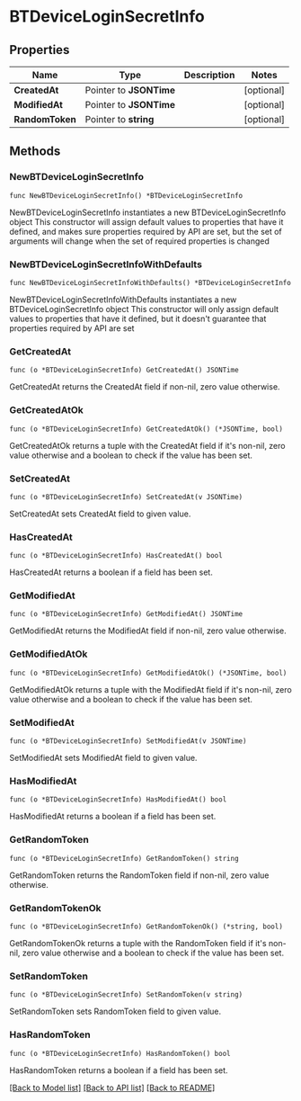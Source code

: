 # BTDeviceLoginSecretInfo

## Properties

Name | Type | Description | Notes
------------ | ------------- | ------------- | -------------
**CreatedAt** | Pointer to **JSONTime** |  | [optional] 
**ModifiedAt** | Pointer to **JSONTime** |  | [optional] 
**RandomToken** | Pointer to **string** |  | [optional] 

## Methods

### NewBTDeviceLoginSecretInfo

`func NewBTDeviceLoginSecretInfo() *BTDeviceLoginSecretInfo`

NewBTDeviceLoginSecretInfo instantiates a new BTDeviceLoginSecretInfo object
This constructor will assign default values to properties that have it defined,
and makes sure properties required by API are set, but the set of arguments
will change when the set of required properties is changed

### NewBTDeviceLoginSecretInfoWithDefaults

`func NewBTDeviceLoginSecretInfoWithDefaults() *BTDeviceLoginSecretInfo`

NewBTDeviceLoginSecretInfoWithDefaults instantiates a new BTDeviceLoginSecretInfo object
This constructor will only assign default values to properties that have it defined,
but it doesn't guarantee that properties required by API are set

### GetCreatedAt

`func (o *BTDeviceLoginSecretInfo) GetCreatedAt() JSONTime`

GetCreatedAt returns the CreatedAt field if non-nil, zero value otherwise.

### GetCreatedAtOk

`func (o *BTDeviceLoginSecretInfo) GetCreatedAtOk() (*JSONTime, bool)`

GetCreatedAtOk returns a tuple with the CreatedAt field if it's non-nil, zero value otherwise
and a boolean to check if the value has been set.

### SetCreatedAt

`func (o *BTDeviceLoginSecretInfo) SetCreatedAt(v JSONTime)`

SetCreatedAt sets CreatedAt field to given value.

### HasCreatedAt

`func (o *BTDeviceLoginSecretInfo) HasCreatedAt() bool`

HasCreatedAt returns a boolean if a field has been set.

### GetModifiedAt

`func (o *BTDeviceLoginSecretInfo) GetModifiedAt() JSONTime`

GetModifiedAt returns the ModifiedAt field if non-nil, zero value otherwise.

### GetModifiedAtOk

`func (o *BTDeviceLoginSecretInfo) GetModifiedAtOk() (*JSONTime, bool)`

GetModifiedAtOk returns a tuple with the ModifiedAt field if it's non-nil, zero value otherwise
and a boolean to check if the value has been set.

### SetModifiedAt

`func (o *BTDeviceLoginSecretInfo) SetModifiedAt(v JSONTime)`

SetModifiedAt sets ModifiedAt field to given value.

### HasModifiedAt

`func (o *BTDeviceLoginSecretInfo) HasModifiedAt() bool`

HasModifiedAt returns a boolean if a field has been set.

### GetRandomToken

`func (o *BTDeviceLoginSecretInfo) GetRandomToken() string`

GetRandomToken returns the RandomToken field if non-nil, zero value otherwise.

### GetRandomTokenOk

`func (o *BTDeviceLoginSecretInfo) GetRandomTokenOk() (*string, bool)`

GetRandomTokenOk returns a tuple with the RandomToken field if it's non-nil, zero value otherwise
and a boolean to check if the value has been set.

### SetRandomToken

`func (o *BTDeviceLoginSecretInfo) SetRandomToken(v string)`

SetRandomToken sets RandomToken field to given value.

### HasRandomToken

`func (o *BTDeviceLoginSecretInfo) HasRandomToken() bool`

HasRandomToken returns a boolean if a field has been set.


[[Back to Model list]](../README.md#documentation-for-models) [[Back to API list]](../README.md#documentation-for-api-endpoints) [[Back to README]](../README.md)


